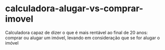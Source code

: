 # calculadora-alugar-vs-comprar-imovel
Calculadora capaz de dizer o que é mais rentável ao final de 20 anos: comprar ou alugar um imóvel, levando em consideração que se for alugar o imóvel
